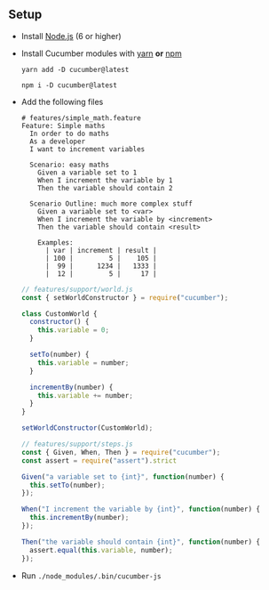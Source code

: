## Setup

- Install [Node.js](https://nodejs.org) (6 or higher)
- Install Cucumber modules with [yarn](https://yarnpkg.com/en/) **or** [npm](https://www.npmjs.com/)

  ```
  yarn add -D cucumber@latest

  npm i -D cucumber@latest
  ```

* Add the following files

  ```gherkin
  # features/simple_math.feature
  Feature: Simple maths
    In order to do maths
    As a developer
    I want to increment variables

    Scenario: easy maths
      Given a variable set to 1
      When I increment the variable by 1
      Then the variable should contain 2

    Scenario Outline: much more complex stuff
      Given a variable set to <var>
      When I increment the variable by <increment>
      Then the variable should contain <result>

      Examples:
        | var | increment | result |
        | 100 |         5 |    105 |
        |  99 |      1234 |   1333 |
        |  12 |         5 |     17 |
  ```

  ```javascript
  // features/support/world.js
  const { setWorldConstructor } = require("cucumber");

  class CustomWorld {
    constructor() {
      this.variable = 0;
    }

    setTo(number) {
      this.variable = number;
    }

    incrementBy(number) {
      this.variable += number;
    }
  }

  setWorldConstructor(CustomWorld);
  ```

  ```javascript
  // features/support/steps.js
  const { Given, When, Then } = require("cucumber");
  const assert = require("assert").strict
  
  Given("a variable set to {int}", function(number) {
    this.setTo(number);
  });

  When("I increment the variable by {int}", function(number) {
    this.incrementBy(number);
  });

  Then("the variable should contain {int}", function(number) {
    assert.equal(this.variable, number);
  });
  ```

* Run `./node_modules/.bin/cucumber-js`
